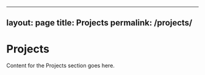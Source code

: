 
---
layout: page
title: Projects
permalink: /projects/
---

# Projects
Content for the Projects section goes here.
